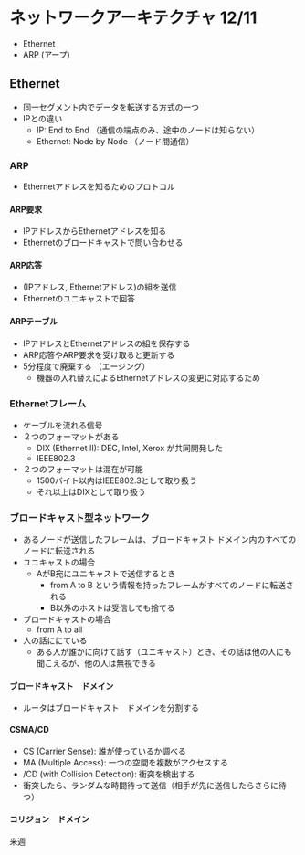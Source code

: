 # ネットワークアーキテクチャ 12/11
* Ethernet
* ARP (アープ)

## Ethernet
* 同一セグメント内でデータを転送する方式の一つ
* IPとの違い
  * IP: End to End （通信の端点のみ、途中のノードは知らない）
  * Ethernet: Node by Node （ノード間通信）

### ARP
* Ethernetアドレスを知るためのプロトコル

#### ARP要求
* IPアドレスからEthernetアドレスを知る
* Ethernetのブロードキャストで問い合わせる

#### ARP応答
* (IPアドレス, Ethernetアドレス)の組を送信
* Ethernetのユニキャストで回答

#### ARPテーブル
* IPアドレスとEthernetアドレスの組を保存する
* ARP応答やARP要求を受け取ると更新する
* 5分程度で廃棄する （エージング）
  * 機器の入れ替えによるEthernetアドレスの変更に対応するため

### Ethernetフレーム
* ケーブルを流れる信号
* ２つのフォーマットがある
  * DIX (Ethernet II): DEC, Intel, Xerox が共同開発した
  * IEEE802.3
* ２つのフォーマットは混在が可能
  * 1500バイト以内はIEEE802.3として取り扱う
  * それ以上はDIXとして取り扱う

### ブロードキャスト型ネットワーク
* あるノードが送信したフレームは、ブロードキャスト ドメイン内のすべてのノードに転送される
* ユニキャストの場合
  * AがB宛にユニキャストで送信するとき
    * from A to B という情報を持ったフレームがすべてのノードに転送される
    * B以外のホストは受信しても捨てる
* ブロードキャストの場合
  * from A to all
* 人の話ににている
  * ある人が誰かに向けて話す（ユニキャスト）とき、その話は他の人にも聞こえるが、他の人は無視できる

#### ブロードキャスト　ドメイン
* ルータはブロードキャスト　ドメインを分割する

#### CSMA/CD
* CS (Carrier Sense): 誰が使っているか調べる
* MA (Multiple Access): 一つの空間を複数がアクセスする
* /CD (with Collision Detection): 衝突を検出する
* 衝突したら、ランダムな時間待って送信（相手が先に送信したらさらに待つ）

#### コリジョン　ドメイン
来週
